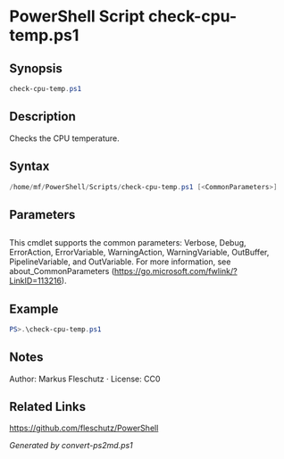 # PowerShell Script check-cpu-temp.ps1

## Synopsis
```powershell
check-cpu-temp.ps1
```

## Description
Checks the CPU temperature.

## Syntax
```powershell
/home/mf/PowerShell/Scripts/check-cpu-temp.ps1 [<CommonParameters>]
```

## Parameters
## <CommonParameters>
This cmdlet supports the common parameters: Verbose, Debug, ErrorAction, ErrorVariable, WarningAction, WarningVariable, OutBuffer, PipelineVariable, and OutVariable. For more information, see about_CommonParameters (https://go.microsoft.com/fwlink/?LinkID=113216).

## Example
```powershell
PS>.\check-cpu-temp.ps1
```


## Notes
Author: Markus Fleschutz · License: CC0

## Related Links
https://github.com/fleschutz/PowerShell

*Generated by convert-ps2md.ps1*
